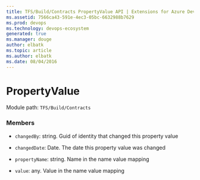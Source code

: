 ```yaml
---
title: TFS/Build/Contracts PropertyValue API | Extensions for Azure DevOps Services
ms.assetid: 7566ca43-591e-4ec3-05bc-6632988b7629
ms.prod: devops
ms.technology: devops-ecosystem
generated: true
ms.manager: douge
author: elbatk
ms.topic: article
ms.author: elbatk
ms.date: 08/04/2016
---
```


# PropertyValue

Module path: `TFS/Build/Contracts`


### Members

* `changedBy`: string. Guid of identity that changed this property value

* `changedDate`: Date. The date this property value was changed

* `propertyName`: string. Name in the name value mapping

* `value`: any. Value in the name value mapping

